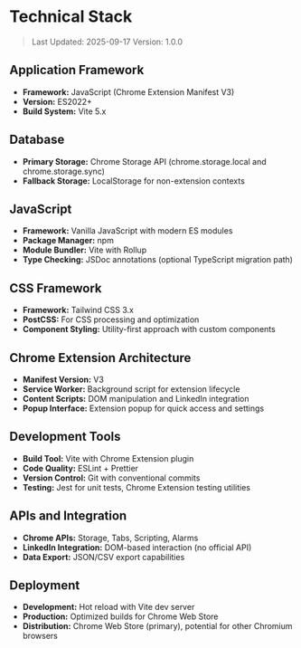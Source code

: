 # Technical Stack

> Last Updated: 2025-09-17
> Version: 1.0.0

## Application Framework

- **Framework:** JavaScript (Chrome Extension Manifest V3)
- **Version:** ES2022+
- **Build System:** Vite 5.x

## Database

- **Primary Storage:** Chrome Storage API (chrome.storage.local and chrome.storage.sync)
- **Fallback Storage:** LocalStorage for non-extension contexts

## JavaScript

- **Framework:** Vanilla JavaScript with modern ES modules
- **Package Manager:** npm
- **Module Bundler:** Vite with Rollup
- **Type Checking:** JSDoc annotations (optional TypeScript migration path)

## CSS Framework

- **Framework:** Tailwind CSS 3.x
- **PostCSS:** For CSS processing and optimization
- **Component Styling:** Utility-first approach with custom components

## Chrome Extension Architecture

- **Manifest Version:** V3
- **Service Worker:** Background script for extension lifecycle
- **Content Scripts:** DOM manipulation and LinkedIn integration
- **Popup Interface:** Extension popup for quick access and settings

## Development Tools

- **Build Tool:** Vite with Chrome Extension plugin
- **Code Quality:** ESLint + Prettier
- **Version Control:** Git with conventional commits
- **Testing:** Jest for unit tests, Chrome Extension testing utilities

## APIs and Integration

- **Chrome APIs:** Storage, Tabs, Scripting, Alarms
- **LinkedIn Integration:** DOM-based interaction (no official API)
- **Data Export:** JSON/CSV export capabilities

## Deployment

- **Development:** Hot reload with Vite dev server
- **Production:** Optimized builds for Chrome Web Store
- **Distribution:** Chrome Web Store (primary), potential for other Chromium browsers